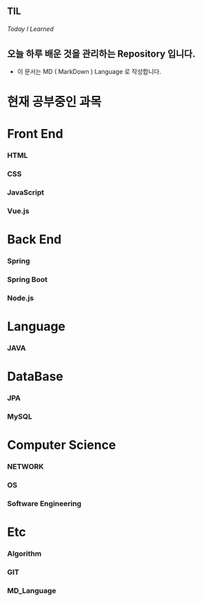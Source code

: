 ## TIL

###### Today I Learned

## 오늘 하루 배운 것을 관리하는 Repository 입니다.

- 이 문서는 MD ( MarkDown ) Language 로 작성합니다.

# 현재 공부중인 과목

# Front End

### HTML

### CSS

### JavaScript

### Vue.js

# Back End

### Spring

### Spring Boot

### Node.js

# Language

### JAVA

# DataBase

### JPA

### MySQL

# Computer Science

### NETWORK

### OS

### Software Engineering

# Etc

### Algorithm

### GIT

### MD_Language
